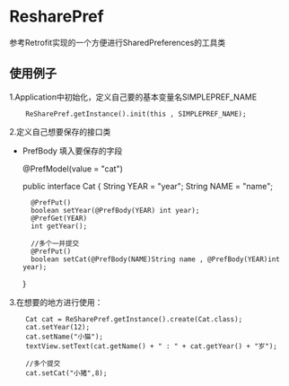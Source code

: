 # ResharePref
参考Retrofit实现的一个方便进行SharedPreferences的工具类

## 使用例子
1.Application中初始化，定义自己要的基本变量名SIMPLEPREF_NAME

        ReSharePref.getInstance().init(this , SIMPLEPREF_NAME);

2.定义自己想要保存的接口类

- PrefBody 填入要保存的字段



	@PrefModel(value = "cat")
	
	public interface Cat {
	    String YEAR = "year";
	    String NAME = "name";

        @PrefPut()
        boolean setYear(@PrefBody(YEAR) int year);
        @PrefGet(YEAR)
        int getYear();

	    //多个一并提交
	    @PrefPut()
        boolean setCat(@PrefBody(NAME)String name , @PrefBody(YEAR)int year);
	}

3.在想要的地方进行使用：

	    Cat cat = ReSharePref.getInstance().create(Cat.class);
        cat.setYear(12);
        cat.setName("小猫");
        textView.setText(cat.getName() + " : " + cat.getYear() + "岁");

        //多个提交
        cat.setCat("小猪",8);
